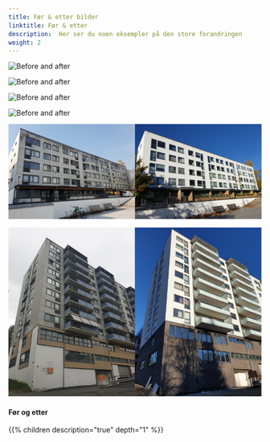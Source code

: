 ```yaml
---
title: Før & etter bilder
linktitle: Før & etter
description:  Her ser du noen eksempler på den store forandringen
weight: 2
---
```



<!-- markdownlint-disable MD033 -->

![Before and after](forskjell_1.jpg "Hovseterveien 64")

![Before and after](forskjell_2.jpg "Hovseterveien 64")

![Before and after](forskjell_3.png "Hovseterveien 64")

![Before and after](forskjell_hjørne.jpg "Hovseterveien 64")

![Before and after](before_after_82.jpg "Hovseterveien 82")

<figur>
    <a href="before_after_68_corner.jpg">
        <img src="before_after_68_corners.jpg" alt="Før og etter" title="Før og etter">
    </a>
    <figcaption><h4>Før og etter</h4></figcaption>
</figur>

{{% children description="true" depth="1" %}}

